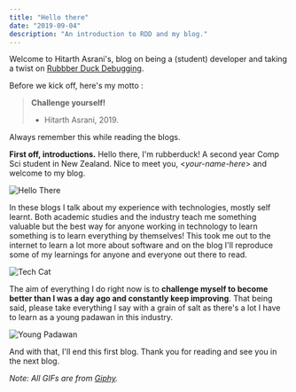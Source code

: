 ```yaml
---
title: "Hello there"
date: "2019-09-04"
description: "An introduction to RDD and my blog."
---
```


Welcome to Hitarth Asrani's, blog on being a (student) developer and taking a twist on [Rubbber Duck Debugging](https://en.wikipedia.org/wiki/Rubber_duck_debugging).

Before we kick off, here's my motto :

> **Challenge yourself!**
>
>- Hitarth Asrani, 2019.

Always remember this while reading the blogs.

**First off, introductions.** Hello there, I'm rubberduck! A second year Comp Sci student in New Zealand. Nice to meet you, <*your-name-here*> and welcome to my blog.

![Hello There](https://media.giphy.com/media/djRJNZqj508sE/giphy.gif)

In these blogs I talk about my experience with technologies, mostly self learnt. Both academic studies and the industry teach me something valuable but the best way for anyone working in technology to learn something is to learn everything by themselves! This took me out to the internet to learn a lot more about software and on the blog I'll reproduce some of my learnings for anyone and everyone out there to read.

![Tech Cat](https://media.giphy.com/media/JIX9t2j0ZTN9S/giphy.gif)

The aim of everything I do right now is to **challenge myself to become better than I was a day ago and constantly keep improving**. That being said, please take everything I say with a grain of salt as there's a lot I have to learn as a young padawan in this industry.

![Young Padawan](https://media.giphy.com/media/26DN48mfu3uWJ3J7y/giphy.gif)

And with that, I'll end this first blog. Thank you for reading and see you in the next blog.

*Note: All GIFs are from [Giphy](https://giphy.com).*